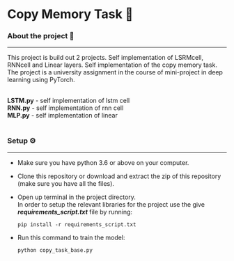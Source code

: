 # Copy Memory Task 📝

### About the project 📖

---

This project is build out 2 projects. Self implementation of LSRMcell, RNNcell and Linear layers. Self implementation of the copy memory task.<br>
The project is a university assignment in the course of mini-project in deep learning using PyTorch.<br><br>

**LSTM.py** - self implementation of lstm cell<br>
**RNN.py** - self implementation of rnn cell<br>
**MLP.py** - self implementation of linear<br><br>

### Setup ⚙️

---

- Make sure you have python 3.6 or above on your computer.<br>

- Clone this repository or download and extract the zip of this repository (make sure you have all the files).

- Open up terminal in the project directory.<br>In order to setup the relevant libraries for the project use the give **_requirements_script.txt_** file by running:<br>

  ```
  pip install -r requirements_script.txt
  ```

- Run this command to train the model:
  ```
  python copy_task_base.py
  ```

